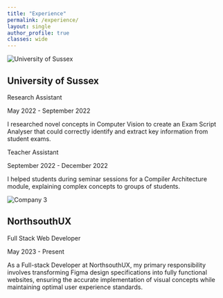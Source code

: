 ```yaml
---
title: "Experience"
permalink: /experience/
layout: single
author_profile: true
classes: wide
---
```


<div class="experience">
  <div class="experience__item">
    <div class="experience__logo">
      <img src="/assets/images/university-logo.jpg" alt="University of Sussex">
    </div>
    <div class="experience__content">
      <h2 class="experience__title">University of Sussex</h2>
      <div class="experience__subsection">
        <p class="experience__position">Research Assistant</p>
        <p class="experience__date">May 2022 - September 2022</p>
        <div class="experience__description">
          <p>I researched novel concepts in Computer Vision to create an Exam Script Analyser that could correctly identify and extract key information from student exams.</p>
        </div>
      </div> 
      <div class="experience__subsection">
        <p class="experience__position">Teacher Assistant</p>
        <p class="experience__date">September 2022 - December 2022</p>
        <div class="experience__description">
          <p>I helped students during seminar sessions for a Compiler Architecture module, explaining complex concepts to groups of students.</p>
        </div>
      </div>
    </div>
  </div>
  <div class="experience__item">
    <div class="experience__logo">
      <img src="/assets/images/company3-logo.jpg" alt="Company 3">
    </div>
    <div class="experience__content">
      <h2 class="experience__title">NorthsouthUX</h2>
      <p class="experience__position">Full Stack Web Developer</p>
      <p class="experience__date">May 2023 - Present</p>
      <div class="experience__description">
        <p>As a Full-stack Developer at NorthsouthUX, my primary responsibility involves transforming Figma design specifications into fully functional websites, ensuring the accurate implementation of visual concepts while maintaining optimal user experience standards.</p>
      </div>
    </div>
  </div>
</div>
